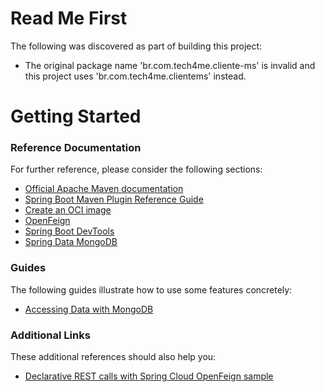 # Read Me First
The following was discovered as part of building this project:

* The original package name 'br.com.tech4me.cliente-ms' is invalid and this project uses 'br.com.tech4me.clientems' instead.

# Getting Started

### Reference Documentation
For further reference, please consider the following sections:

* [Official Apache Maven documentation](https://maven.apache.org/guides/index.html)
* [Spring Boot Maven Plugin Reference Guide](https://docs.spring.io/spring-boot/docs/2.7.3/maven-plugin/reference/html/)
* [Create an OCI image](https://docs.spring.io/spring-boot/docs/2.7.3/maven-plugin/reference/html/#build-image)
* [OpenFeign](https://docs.spring.io/spring-cloud-openfeign/docs/current/reference/html/)
* [Spring Boot DevTools](https://docs.spring.io/spring-boot/docs/2.7.3/reference/htmlsingle/#using.devtools)
* [Spring Data MongoDB](https://docs.spring.io/spring-boot/docs/2.7.3/reference/htmlsingle/#data.nosql.mongodb)

### Guides
The following guides illustrate how to use some features concretely:

* [Accessing Data with MongoDB](https://spring.io/guides/gs/accessing-data-mongodb/)

### Additional Links
These additional references should also help you:

* [Declarative REST calls with Spring Cloud OpenFeign sample](https://github.com/spring-cloud-samples/feign-eureka)

